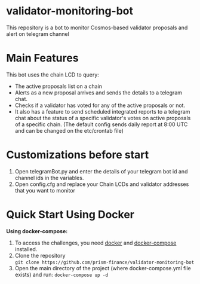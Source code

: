 # validator-monitoring-bot
This repository is a bot to monitor Cosmos-based validator proposals and alert on telegram channel


# Main Features
This bot uses the chain LCD to query:</br>
- The active proposals list on a chain
- Alerts as a new proposal arrives and sends the details to a telegram chat.
- Checks if a validator has voted for any of the active proposals or not.
- It also has a feature to send scheduled integrated reports to a telegram chat about the status of a specific validator's votes on active proposals of a specific chain. (The default config sends daily report at 8:00 UTC and can be changed on the etc/crontab file)

# Customizations before start
1. Open telegramBot.py and enter the details of your telegram bot id and channel ids in the variables.
2. Open config.cfg and replace your Chain LCDs and validator addresses that you want to monitor

# Quick Start Using Docker
**Using docker-compose:**  
1. To access the challenges, you need <a href="https://docs.docker.com/install">docker</a> and <a href="https://docs.docker.com/compose/install/">docker-compose</a> installed.</br>
2. Clone the repository</br>`git clone https://github.com/prism-finance/validator-monitoring-bot`
3. Open the main directory of the project (where docker-compose.yml file exists) and run: `docker-compose up -d`
